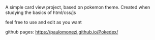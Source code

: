 A simple card view project, based on pokemon theme.
Created when studying the basics of html/css/js

feel free to use and edit as you want

github pages: https://paulomonezi.github.io/Pokedex/
